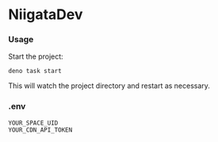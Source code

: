# NiigataDev

### Usage

Start the project:

```
deno task start
```

This will watch the project directory and restart as necessary.

### .env
```
YOUR_SPACE_UID
YOUR_CDN_API_TOKEN
```
